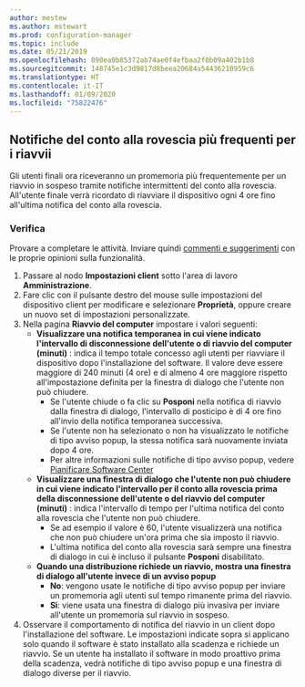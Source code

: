 ```yaml
---
author: mestew
ms.author: mstewart
ms.prod: configuration-manager
ms.topic: include
ms.date: 05/21/2019
ms.openlocfilehash: 890ea0b85372ab74ae0f4efbaa2f0b09a402b1b8
ms.sourcegitcommit: 148745e1c3d9817d8beea20684a54436210959c6
ms.translationtype: HT
ms.contentlocale: it-IT
ms.lasthandoff: 01/09/2020
ms.locfileid: "75822476"
---
```

## <a name="bkmk_restart"></a> Notifiche del conto alla rovescia più frequenti per i riavvii
<!--3976435-->
Gli utenti finali ora riceveranno un promemoria più frequentemente per un riavvio in sospeso tramite notifiche intermittenti del conto alla rovescia. All'utente finale verrà ricordato di riavviare il dispositivo ogni 4 ore fino all'ultima notifica del conto alla rovescia.

### <a name="try-it-out"></a>Verifica

Provare a completare le attività. Inviare quindi [commenti e suggerimenti](/sccm/core/understand/find-help#product-feedback) con le proprie opinioni sulla funzionalità.

1. Passare al nodo **Impostazioni client** sotto l'area di lavoro **Amministrazione**.
2. Fare clic con il pulsante destro del mouse sulle impostazioni del dispositivo client per modificare e selezionare **Proprietà**, oppure creare un nuovo set di impostazioni personalizzate.
3. Nella pagina **Riavvio del computer** impostare i valori seguenti:
   - **Visualizzare una notifica temporanea in cui viene indicato l'intervallo di disconnessione dell'utente o di riavvio del computer (minuti)** : indica il tempo totale concesso agli utenti per riavviare il dispositivo dopo l'installazione del software. Il valore deve essere maggiore di 240 minuti (4 ore) e di almeno 4 ore maggiore rispetto all'impostazione definita per la finestra di dialogo che l'utente non può chiudere.
      - Se l'utente chiude o fa clic su **Posponi** nella notifica di riavvio dalla finestra di dialogo, l'intervallo di posticipo è di 4 ore fino all'invio della notifica temporanea successiva.
      - Se l'utente non ha selezionato o non ha visualizzato le notifiche di tipo avviso popup, la stessa notifica sarà nuovamente inviata dopo 4 ore. 
      - Per altre informazioni sulle notifiche di tipo avviso popup, vedere [Pianificare Software Center](/sccm/apps/plan-design/plan-for-software-center#bkmk_impact)
   - **Visualizzare una finestra di dialogo che l'utente non può chiudere in cui viene indicato l'intervallo per il conto alla rovescia prima della disconnessione dell'utente o del riavvio del computer (minuti)** : indica l'intervallo di tempo per l'ultima notifica del conto alla rovescia che l'utente non può chiudere. 
      - Se ad esempio il valore è 60, l'utente visualizzerà una notifica che non può chiudere un'ora prima che sia imposto il riavvio. 
      - L'ultima notifica del conto alla rovescia sarà sempre una finestra di dialogo in cui è incluso il pulsante **Posponi** disabilitato.
   - **Quando una distribuzione richiede un riavvio, mostra una finestra di dialogo all'utente invece di un avviso popup** 
      - **No**: vengono usate le notifiche di tipo avviso popup per inviare un promemoria agli utenti sul tempo rimanente prima del riavvio.
      -  **Sì**: viene usata una finestra di dialogo più invasiva per inviare all'utente un promemoria sul riavvio in sospeso.
4. Osservare il comportamento di notifica del riavvio in un client dopo l'installazione del software. Le impostazioni indicate sopra si applicano solo quando il software è stato installato alla scadenza e richiede un riavvio. Se un utente ha installato il software in modo proattivo prima della scadenza, vedrà notifiche di tipo avviso popup e una finestra di dialogo diverse per il riavvio.
